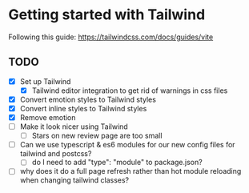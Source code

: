 # Getting started with Tailwind

Following this guide: <https://tailwindcss.com/docs/guides/vite>

## TODO

- [x] Set up Tailwind
  - [x] Tailwind editor integration to get rid of warnings in css files
- [x] Convert emotion styles to Tailwind styles
- [x] Convert inline styles to Tailwind styles
- [x] Remove emotion
- [ ] Make it look nicer using Tailwind
  - [ ] Stars on new review page are too small
- [ ] Can we use typescript & es6 modules for our new config files for tailwind and postcss?
  - [ ] do I need to add "type": "module" to package.json?
- [ ] why does it do a full page refresh rather than hot module reloading when changing tailwind classes?
